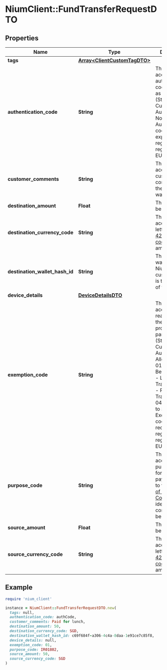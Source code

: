 # NiumClient::FundTransferRequestDTO

## Properties

| Name | Type | Description | Notes |
| ---- | ---- | ----------- | ----- |
| **tags** | [**Array&lt;ClientCustomTagDTO&gt;**](ClientCustomTagDTO.md) |  | [optional] |
| **authentication_code** | **String** | This field accepts the authentication code generated as part of SCA (Strong Customer Authentication). Note: Authentication code is expected if regulatory region is UK or EU. | [optional] |
| **customer_comments** | **String** | This field accepts customer comments for the wallet to wallet transfer. | [optional] |
| **destination_amount** | **Float** | The amount to be transferred. |  |
| **destination_currency_code** | **String** | This field accepts the 3-letter [ISO-4217 currency code](doc:currency-and-country-codes) for the amount. |  |
| **destination_wallet_hash_id** | **String** | The walletHashId of Nium’s customer who is the recepient of the funds. |  |
| **device_details** | [**DeviceDetailsDTO**](DeviceDetailsDTO.md) |  | [optional] |
| **exemption_code** | **String** | This field accepts the reason code for the exemption provided as part of SCA (Strong Customer Authentication). Allowed values: 01 - Trusted Beneficiary 02 - Low Value Transaction 03 - Recurring Transactions 04 - Payment to Self  Note: Exemption code is required if regulatory region is UK or EU | [optional] |
| **purpose_code** | **String** | This field accepts the purpose code for the payment. Refer to the [Glossary of Purpose Codes](doc:purpose-of-transfer-codes) to identify the correct value to be provided. |  |
| **source_amount** | **Float** | The amount to be transferred. |  |
| **source_currency_code** | **String** | This field accepts the 3-letter [ISO-4217 currency code](doc:currency-and-country-codes) for the amount. |  |

## Example

```ruby
require 'nium_client'

instance = NiumClient::FundTransferRequestDTO.new(
  tags: null,
  authentication_code: authCode,
  customer_comments: Paid for lunch,
  destination_amount: 50,
  destination_currency_code: SGD,
  destination_wallet_hash_id: c69f684f-a306-4c4a-8daa-1e91ce7c85f8,
  device_details: null,
  exemption_code: 01,
  purpose_code: IR01802,
  source_amount: 50,
  source_currency_code: SGD
)
```

